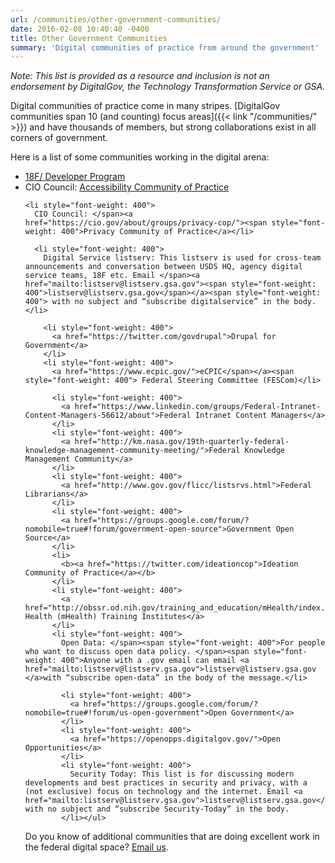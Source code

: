 ```yaml
---
url: /communities/other-government-communities/
date: 2016-02-08 10:40:40 -0400
title: Other Government Communities
summary: 'Digital communities of practice from around the government'
---
```


_Note: This list is provided as a resource and inclusion is not an endorsement by DigitalGov, the Technology Transformation Service or GSA._

Digital communities of practice come in many stripes. </span>[<span style="font-weight: 400">DigitalGov communities span 10 (and counting) focus areas</span>]({{< link "/communities/" >}}) <span style="font-weight: 400">and have thousands of members, but strong collaborations exist in all corners of government.</p>

<p>
  Here is a list of some communities working in the digital arena:
</p>

<ul>
  <li style="font-weight: 400">
    <a href="http://18f.github.io/API-All-the-X/">18F/ Developer Program</a>
  </li>
  <li style="font-weight: 400">
    CIO Council: </span><a href="https://cio.gov/about/groups/accessibility-cop/"><span style="font-weight: 400">Accessibility Community of Practice</a></li>

    <li style="font-weight: 400">
      CIO Council: </span><a href="https://cio.gov/about/groups/privacy-cop/"><span style="font-weight: 400">Privacy Community of Practice</a></li>

      <li style="font-weight: 400">
        Digital Service listserv: This listserv is used for cross-team announcements and conversation between USDS HQ, agency digital service teams, 18F etc. Email </span><a href="mailto:listserv@listserv.gsa.gov"><span style="font-weight: 400">listserv@listserv.gsa.gov</span></a><span style="font-weight: 400"> with no subject and “subscribe digitalservice” in the body.</li>

        <li style="font-weight: 400">
          <a href="https://twitter.com/govdrupal">Drupal for Government</a>
        </li>
        <li style="font-weight: 400">
          <a href="https://www.ecpic.gov/">eCPIC</span></a><span style="font-weight: 400"> Federal Steering Committee (FESCom)</li>

          <li style="font-weight: 400">
            <a href="https://www.linkedin.com/groups/Federal-Intranet-Content-Managers-56612/about">Federal Intranet Content Managers</a>
          </li>
          <li style="font-weight: 400">
            <a href="http://km.nasa.gov/19th-quarterly-federal-knowledge-management-community-meeting/">Federal Knowledge Management Community</a>
          </li>
          <li style="font-weight: 400">
            <a href="http://www.gov.gov/flicc/listsrvs.html">Federal Librarians</a>
          </li>
          <li style="font-weight: 400">
            <a href="https://groups.google.com/forum/?nomobile=true#!forum/government-open-source">Government Open Source</a>
          </li>
          <li>
            <b><a href="https://twitter.com/ideationcop">Ideation Community of Practice</a></b>
          </li>
          <li style="font-weight: 400">
            <a href="http://obssr.od.nih.gov/training_and_education/mHealth/index.aspx">Mobile Health (mHealth) Training Institutes</a>
          </li>
          <li style="font-weight: 400">
            Open Data: </span><span style="font-weight: 400">For people who want to discuss open data policy. </span><span style="font-weight: 400">Anyone with a .gov email can email <a href="mailto:listserv@listserv.gsa.gov">listserv@listserv.gsa.gov </a>with “subscribe open-data” in the body of the message.</li>

            <li style="font-weight: 400">
              <a href="https://groups.google.com/forum/?nomobile=true#!forum/us-open-government">Open Government</a>
            </li>
            <li style="font-weight: 400">
              <a href="https://openopps.digitalgov.gov/">Open Opportunities</a>
            </li>
            <li style="font-weight: 400">
              Security Today: This list is for discussing modern developments and best practices in security and privacy, with a (not exclusive) focus on technology and the internet. Email <a href="mailto:listserv@listserv.gsa.gov">listserv@listserv.gsa.gov</a> with no subject and “subscribe Security-Today” in the body.
            </li></ul>

<p>
  Do you know of additional communities that are doing excellent work in the federal digital space? <a href="mailto:digitalgov@gsa.gov">Email us</a>.
</p>

